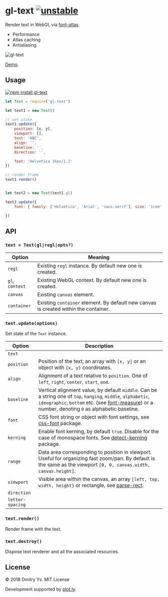 # gl-text [![unstable](https://img.shields.io/badge/stability-unstable-green.svg)](http://github.com/badges/stability-badges)

Render text in WebGL via [font-atlas](https://ghub.io/font-atlas).

* Performance
* Atlas caching
* Antialiasing

![gl-text](https://github.com/dy/gl-text/blob/master/preview.png?raw=true)

[Demo](https://dy.github.io/gl-text).


## Usage

[![npm install gl-text](https://nodei.co/npm/gl-text.png?mini=true)](https://npmjs.org/package/gl-text/)

```js
let Text = require('gl-text')

let text1 = new Text()

// set state
text1.update({
	position: [x, y],
	viewport: [],
	text: 'ABC',
	align: '',
	baseline: '',
	direction: '',

	font: 'Helvetica 16px/1.2'
})

// render frame
text1.render()


let text2 = new Text(text1.gl)

text2.update({
	font: { family: ['Helvetica', 'Arial', 'sans-serif'], size: '1rem' },

})
```

## API

### `text = Text(gl|regl|opts?)`

Option | Meaning
---|---
`regl` | Existing `regl` instance. By default new one is created.
`gl`, `context` | Existing WebGL context. By default new one is created.
`canvas` | Existing `canvas` element.
`container` | Existing `container` element. By default new canvas is created within the container.

### `text.update(options)`

Set state of the `Text` instance.

Option | Description
---|---
`text` |
`position` | Position of the text, an array with `[x, y]` or an object with `{x, y}` coordinates.
`align` | Alignment of a text relative to `position`. One of `left`, `right`, `center`, `start`, `end`.
`baseline` | Vertical alignment value, by default `middle`. Can be a string one of `top`, `hanging`, `middle`, `alphabetic`, `ideographic`, `bottom` etc. (see [font-measure](https://ghub.io/font-measure)) or a number, denoting `0` as alphabetic baseline.
`font` | CSS font string or object with font settings, see [css-font](https://ghub.com/css-font) package.
`kerning` | Enable font kerning, by default `true`. Disable for the case of monospace fonts. See [detect-kerning](https://ghub.io/detect-kerning) package.
`range` | Data area corresponding to position in viewport. Useful for organizing fast zoom/pan. By default is the same as the viewport `[0, 0, canvas.width, canvas.height]`.
`viewport` | Visible area within the canvas, an array `[left, top, width, height]` or rectangle, see [parse-rect](https://ghub.io/parse-rect).
`direction` |
`letter-spacing` |

### `text.render()`

Render frame with the text.

### `text.destroy()`

Dispose text renderer and all the associated resources.


## License

© 2018 Dmitry Yv. MIT License

Development supported by [plot.ly](https://github.com/plotly/).
